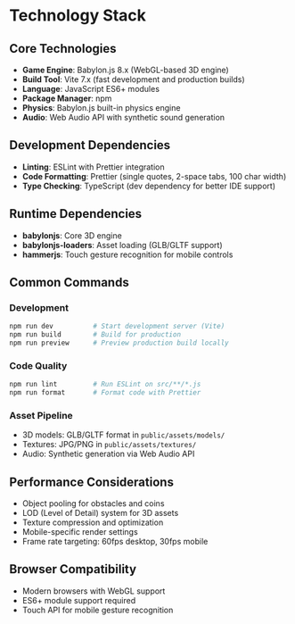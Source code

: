 # Technology Stack

## Core Technologies

- **Game Engine**: Babylon.js 8.x (WebGL-based 3D engine)
- **Build Tool**: Vite 7.x (fast development and production builds)
- **Language**: JavaScript ES6+ modules
- **Package Manager**: npm
- **Physics**: Babylon.js built-in physics engine
- **Audio**: Web Audio API with synthetic sound generation

## Development Dependencies

- **Linting**: ESLint with Prettier integration
- **Code Formatting**: Prettier (single quotes, 2-space tabs, 100 char width)
- **Type Checking**: TypeScript (dev dependency for better IDE support)

## Runtime Dependencies

- **babylonjs**: Core 3D engine
- **babylonjs-loaders**: Asset loading (GLB/GLTF support)
- **hammerjs**: Touch gesture recognition for mobile controls

## Common Commands

### Development

```bash
npm run dev          # Start development server (Vite)
npm run build        # Build for production
npm run preview      # Preview production build locally
```

### Code Quality

```bash
npm run lint         # Run ESLint on src/**/*.js
npm run format       # Format code with Prettier
```

### Asset Pipeline

- 3D models: GLB/GLTF format in `public/assets/models/`
- Textures: JPG/PNG in `public/assets/textures/`
- Audio: Synthetic generation via Web Audio API

## Performance Considerations

- Object pooling for obstacles and coins
- LOD (Level of Detail) system for 3D assets
- Texture compression and optimization
- Mobile-specific render settings
- Frame rate targeting: 60fps desktop, 30fps mobile

## Browser Compatibility

- Modern browsers with WebGL support
- ES6+ module support required
- Touch API for mobile gesture recognition
